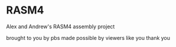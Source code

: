 # RASM4
Alex and Andrew's RASM4 assembly project




brought to you by pbs
made possible by viewers like you
thank you
